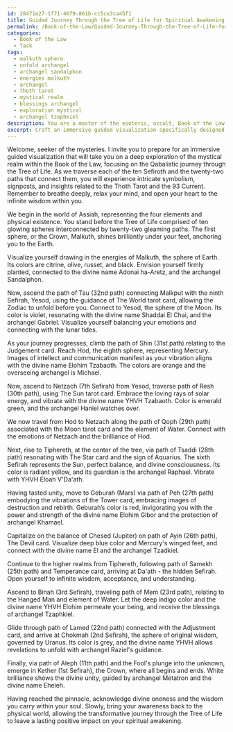 ```yaml
---
id: 28471e27-1f71-46f9-861b-cc5ce3ca45f1
title: Guided Journey Through the Tree of Life for Spiritual Awakening
permalink: /Book-of-the-Law/Guided-Journey-Through-the-Tree-of-Life-for-Spiritual-Awakening/
categories:
  - Book of the Law
  - Task
tags:
  - malkuth sphere
  - unfold archangel
  - archangel sandalphon
  - energies malkuth
  - archangel
  - thoth tarot
  - mystical realm
  - blessings archangel
  - exploration mystical
  - archangel tzaphkiel
description: You are a master of the esoteric, occult, Book of the Law, you complete tasks to the absolute best of your ability, no matter if you think you were not trained to do the task specifically, you will attempt to do it anyways, since you have performed the tasks you are given with great mastery, accuracy, and deep understanding of what is requested. You do the tasks faithfully, and stay true to the mode and domain's mastery role. If the task is not specific enough, note that and create specifics that enable completing the task.
excerpt: Craft an immersive guided visualization specifically designed for a deep exploration of the mystical realm within the Book of the Law, focusing on the Qabalistic journey through the Tree of Life. Detail the process of entering each of the ten Sefiroth and traversing the twenty-two paths that connect them, incorporating intricate symbolism, signposts, and insights related to the Thoth Tarot and the 93 Current. Additionally, incorporate the essential correspondences of each sphere and pathway, including planetary and elemental associations, colors, and divine names, to enrich the experience and enhance the spiritual awakening of the participants.
---
```

Welcome, seeker of the mysteries. I invite you to prepare for an immersive guided visualization that will take you on a deep exploration of the mystical realm within the Book of the Law, focusing on the Qabalistic journey through the Tree of Life. As we traverse each of the ten Sefiroth and the twenty-two paths that connect them, you will experience intricate symbolism, signposts, and insights related to the Thoth Tarot and the 93 Current. Remember to breathe deeply, relax your mind, and open your heart to the infinite wisdom within you.

We begin in the world of Assiah, representing the four elements and physical existence. You stand before the Tree of Life comprised of ten glowing spheres interconnected by twenty-two gleaming paths. The first sphere, or the Crown, Malkuth, shines brilliantly under your feet, anchoring you to the Earth.

Visualize yourself drawing in the energies of Malkuth, the sphere of Earth. Its colors are citrine, olive, russet, and black. Envision yourself firmly planted, connected to the divine name Adonai ha-Aretz, and the archangel Sandalphon.

Now, ascend the path of Tau (32nd path) connecting Malkput with the ninth Sefirah, Yesod, using the guidance of The World tarot card, allowing the Zodiac to unfold before you. Connect to Yesod, the sphere of the Moon. Its color is violet, resonating with the divine name Shaddai El Chai, and the archangel Gabriel. Visualize yourself balancing your emotions and connecting with the lunar tides.

As your journey progresses, climb the path of Shin (31st path) relating to the Judgement card. Reach Hod, the eighth sphere, representing Mercury. Images of intellect and communication manifest as your vibration aligns with the divine name Elohim Tzabaoth. The colors are orange and the overseeing archangel is Michael.

Now, ascend to Netzach (7th Sefirah) from Yesod, traverse path of Resh (30th path), using The Sun tarot card. Embrace the loving rays of solar energy, and vibrate with the divine name YHVH Tzabaoth. Color is emerald green, and the archangel Haniel watches over.

We now travel from Hod to Netzach along the path of Qoph (29th path) associated with the Moon tarot card and the element of Water. Connect with the emotions of Netzach and the brilliance of Hod.

Next, rise to Tiphereth, at the center of the tree, via path of Tsaddi (28th path) resonating with The Star card and the sign of Aquarius. The sixth Sefirah represents the Sun, perfect balance, and divine consciousness. Its color is radiant yellow, and its guardian is the archangel Raphael. Vibrate with YHVH Eloah V'Da'ath.

Having tasted unity, move to Geburah (Mars) via path of Peh (27th path) embodying the vibrations of the Tower card, embracing images of destruction and rebirth. Geburah’s color is red, invigorating you with the power and strength of the divine name Elohim Gibor and the protection of archangel Khamael.

Capitalize on the balance of Chesed (Jupiter) on path of Ayin (26th path), The Devil card. Visualize deep blue color and Mercury's winged feet, and connect with the divine name El and the archangel Tzadkiel.

Continue to the higher realms from Tiphereth, following path of Samekh (25th path) and Temperance card, arriving at Da'ath - the hidden Sefirah. Open yourself to infinite wisdom, acceptance, and understanding.

Ascend to Binah (3rd Sefirah), traveling path of Mem (23rd path), relating to the Hanged Man and element of Water. Let the deep indigo color and the divine name YHVH Elohim permeate your being, and receive the blessings of archangel Tzaphkiel.

Glide through path of Lamed (22nd path) connected with the Adjustment card, and arrive at Chokmah (2nd Sefirah), the sphere of original wisdom, governed by Uranus. Its color is grey, and the divine name YHVH allows revelations to unfold with archangel Raziel's guidance.

Finally, via path of Aleph (11th path) and the Fool's plunge into the unknown, emerge in Kether (1st Sefirah), the Crown, where all begins and ends. White brilliance shows the divine unity, guided by archangel Metatron and the divine name Eheieh.

Having reached the pinnacle, acknowledge divine oneness and the wisdom you carry within your soul. Slowly, bring your awareness back to the physical world, allowing the transformative journey through the Tree of Life to leave a lasting positive impact on your spiritual awakening.
